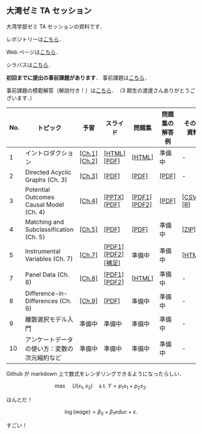 ## 大湾ゼミ TA セッション

大湾学部ゼミ TA セッションの資料です．

レポジトリーは[こちら](https://github.com/ritsu1997/owanseminar)．

Web ページは[こちら](https://ritsu1997.github.io/owanseminar/)．

シラバスは[こちら](00-syllabus_2022spring/01-syllabus_2022spring.md)．

**初回までに提出の事前課題があります**．
事前課題は[こちら](99-asignments/00-problemset_0.pdf)．

事前課題の模範解答（解説付き！）は[こちら](99-asignments/00-problemset_0_solutions.pdf)．　（3 期生の渡邊さんありがとうございます．）

| No. | トピック                                     | 予習                                                                                                                               | スライド                                                                                                                 | 問題集                                                                                            | 問題集の解答例                                                           | その他資料                                                                                                                                                            |
| --- | -------------------------------------------- | ---------------------------------------------------------------------------------------------------------------------------------- | ------------------------------------------------------------------------------------------------------------------------ | ------------------------------------------------------------------------------------------------- | ------------------------------------------------------------------------ | --------------------------------------------------------------------------------------------------------------------------------------------------------------------- |
| 1   | イントロダクション                           | [[Ch.1]](https://mixtape.scunning.com/introduction.html)<br>[[Ch.2]](https://mixtape.scunning.com/probability-and-regression.html) | [[HTML]](01-introduction/Introduction.html)<br>[[PDF]](01-introduction/Introduction.pdf)                                 | [[HTML]](99-asignments/01-problemset1.html)                                                       | 準備中                                                                   | -                                                                                                                                                                     |
| 2   | Directed Acyclic Graphs (Ch. 3)              | [[Ch.3]](https://mixtape.scunning.com/dag.html)                                                                                    | [[PDF]](02-dag/01-Owanseminar_under_Sasaki_Ishii.pdf)                                                                    | [[PDF]](99-asignments/02-Owanseminar_under_SasakiIshii_PS.pdf)                                    | [[PDF]](99-asignments/02-Owanseminarunder_Sasaki_Ishii_PS_solutions.pdf) | -                                                                                                                                                                     |
| 3   | Potential Outcomes Causal Model (Ch. 4)      | [[Ch.4]](https://mixtape.scunning.com/potential-outcomes.html)                                                                     | [[PPTX]](03-pocm/01-pocm_slides.pptx)<br>[[PDF]](03-pocm/01-pocm_slides.pdf)                                             | [[PDF1]](99-asignments/03-pocm_problemset.pdf)<br>[[PDF2]](99-asignments/03-problemset_bonus.pdf) | [[PDF]](99-asignments/03-pocm_problemset_solutions.pdf)                  | [[CSV]](03-pocm/02-sampling_variation.csv)<br>[[R]](03-pocm/03-randomization.R)                                                                                       |
| 4   | Matching and Subclassification (Ch. 5)       | [[Ch.5]](https://mixtape.scunning.com/matching-and-subclassification.html)                                                         | [[PDF]](04-matching_subclassification/01-matching_subclassification_slides.pdf)                                          | [[PDF]](99-asignments/04-problemset4.pdf)                                                         | 準備中                                                                   | [[ZIP]](https://download-directory.github.io/?url=https%3A%2F%2Fgithub.com%2Fritsu1997%2Fowanseminar%2Ftree%2Fmain%2F04-matching_subclassification%2Fthesis_template) |
| 5   | Instrumental Variables (Ch. 7)               | [[Ch.7]](https://mixtape.scunning.com/instrumental-variables.html)                                                                 | [[PDF1]](05-iv/01-MixTape_ch7_IV.pdf) <br> [[PDF2]](05-iv/02-MixTape_ch7.pdf) <br> [[補足]](05-iv/MixTape_ch7_7_8_2.pdf) | 準備中                                                                                            | 準備中                                                                   | [[HTML]](05-iv/iv.html)                                                                                                                                               |
| 7   | Panel Data (Ch. 8)                           | [[Ch.8]](https://mixtape.scunning.com/panel-data.html)                                                                             | [[PDF1]](07-panel/01-Mixtape_ch.8.pdf) <br> [[PDF2]](07-panel/02-supplement.pdf)                                         | [[HTML]](99-asignments/07-220613seminar.html)                                                                                            | 準備中                                                                   | -                                                                                                                                                                     |
| 8   | Difference-in-Differences (Ch. 9)            | [[Ch.9]](https://mixtape.scunning.com/panel-data.html)                                                                             | [[PDF]](owanseminar/08-did/01-MixtapeCh.9.pdf)                                                                                                                   | 準備中                                                                                            | 準備中                                                                   | -                                                                                                                                                                     |
| 9   | 離散選択モデル入門                           | 準備中                                                                                                                             | 準備中                                                                                                                   | 準備中                                                                                            | 準備中                                                                   | -                                                                                                                                                                     |
| 10  | アンケートデータの使い方：変数の次元縮約など | 準備中                                                                                                                             | 準備中                                                                                                                   | 準備中                                                                                            | 準備中                                                                   | -                                                                                                                                                                     |

Github が markdown 上で数式をレンダリングできるようになったらしい．

$$
\max \quad U(x_1, x_2) \quad \text{s.t. } Y = p_1 x_1 + p_2 x_2.
$$

ほんとだ！

$$
\log(wage) = \beta_0 + \beta_1 educ + \varepsilon.
$$

すごい！
